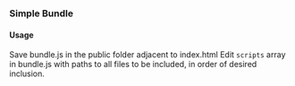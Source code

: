### Simple Bundle

#### Usage
Save bundle.js in the public folder adjacent to index.html
Edit `scripts` array in bundle.js with paths to all files to be included, in order of desired inclusion.